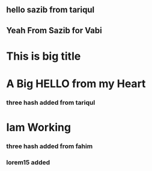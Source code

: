 ## hello sazib  from tariqul
## Yeah From Sazib for Vabi

# This is big title 

# A Big HELLO from my Heart 

### three hash added from tariqul

# Iam Working

### three hash added from fahim

### lorem15 added
